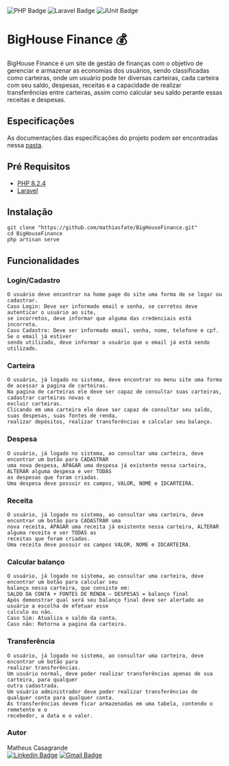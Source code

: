 ![PHP Badge](https://img.shields.io/badge/PHP-8.2.4-blue)
![Laravel Badge](https://img.shields.io/badge/Laravel-%2010.18-red)
![JUnit Badge](https://img.shields.io/badge/License-%20MIT-green)

# BigHouse Finance 💰

BigHouse Finance é um site de gestão de finanças com o objetivo de gerenciar e armazenar as economias dos usuários, sendo classificadas como carteiras, onde um usuário pode ter diversas carteiras, cada carteira com seu saldo, despesas, receitas e a capacidade de realizar transferências entre carteiras, assim como calcular seu saldo perante essas receitas e despesas.

## Especificações

As documentações das especificações do projeto podem ser encontradas nessa [pasta](https://github.com/mathiasfate/BigHouseFinance/tree/main/docs).

## Pré Requisitos
- [PHP 8.2.4](https://www.php.net/downloads.php)
- [Laravel](https://laravel.com/docs/4.2)

## Instalação
```
git clone "https://github.com/mathiasfate/BigHouseFinance.git"
cd BigHouseFinance
php artisan serve
```

## Funcionalidades

### Login/Cadastro
````
O usuário deve encontrar na home page do site uma forma de se logar ou cadastrar.
Caso Login: Deve ser informado email e senha, se corretos deve autenticar o usuário ao site, 
se incorretos, deve informar que alguma das credenciais está incorreta.
Caso Cadastro: Deve ser informado email, senha, nome, telefone e cpf. Se o email já estiver 
sendo utilizado, deve informar o usuário que o email já está sendo utilizado.
````
### Carteira
````
O usuário, já logado no sistema, deve encontrar no menu site uma forma de acessar a pagina de carteiras.
Na pagina de carteiras ele deve ser capaz de consultar suas carteiras, cadastrar carteiras novas e 
excluir carteiras.
Clicando em uma carteira ele deve ser capaz de consultar seu saldo, suas despesas, suas fontes de renda, 
realizar depósitos, realizar transferências e calcular seu balanço.
````
### Despesa
````
O usuário, já logado no sistema, ao consultar uma carteira, deve encontrar um botão para CADASTRAR 
uma nova despesa, APAGAR uma despesa já existente nessa carteira, ALTERAR alguma despesa e ver TODAS 
as despesas que foram criadas.
Uma despesa deve possuir os campos, VALOR, NOME e IDCARTEIRA.
````
### Receita
````
O usuário, já logado no sistema, ao consultar uma carteira, deve encontrar um botão para CADASTRAR uma 
nova receita, APAGAR uma receita já existente nessa carteira, ALTERAR alguma receita e ver TODAS as 
receitas que foram criadas.
Uma receita deve possuir os campos VALOR, NOME e IDCARTEIRA.
````
### Calcular balanço
````
O usuário, já logado no sistema, ao consultar uma carteira, deve encontrar um botão para calcular seu 
balanço nessa carteira, que consiste em:
SALDO DA CONTA + FONTES DE RENDA – DESPESAS = balanço final
Após demonstrar qual será seu balanço final deve ser alertado ao usuário a escolha de efetuar esse 
calculo ou não.
Caso Sim: Atualiza o saldo da conta.
Caso não: Retorna a pagina da carteira.
````
### Transferência
````
O usuário, já logado no sistema, ao consultar uma carteira, deve encontrar um botão para 
realizar transferências.
Um usuário normal, deve poder realizar transferências apenas de sua carteira, para qualquer 
outra cadastrada.
Um usuário administrador deve poder realizar transferências de qualquer conta para qualquer conta.
As transferências devem ficar armazenadas em uma tabela, contendo o remetente e o 
recebedor, a data e o valor.
````
### Autor
Matheus Casagrande <br>
[![Linkedin Badge](https://img.shields.io/badge/-Matheus%20Casagrande-blue?style=flat-square&logo=Linkedin&logoColor=white&link=https://www.linkedin.com/in/tgmarinho/)](https://www.linkedin.com/in/matheus-casagrande-629364205/) 
[![Gmail Badge](https://img.shields.io/badge/-mccghdev@gmail.com-c14438?style=flat-square&logo=Gmail&logoColor=white&link=mailto:mccghdev@gmail@gmail.com)](mailto:mccghdev@gmail.com)